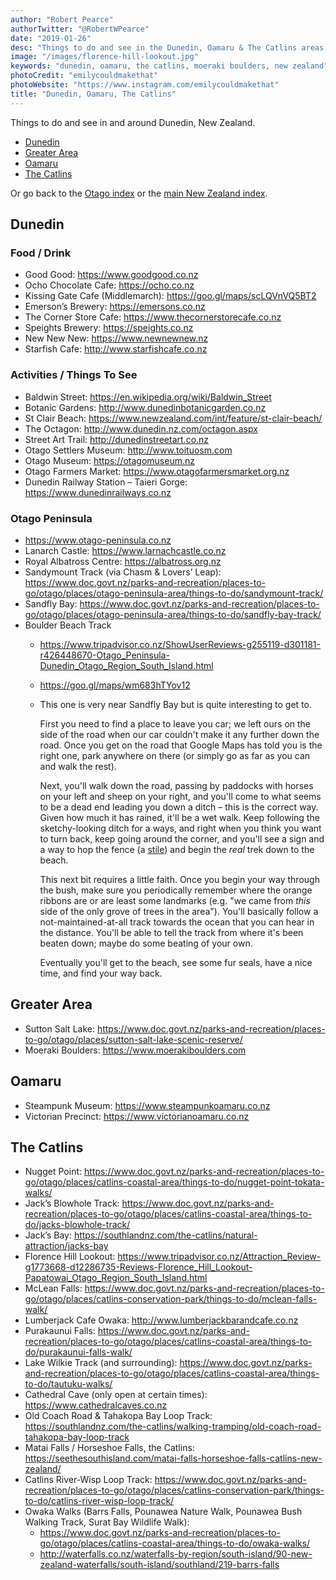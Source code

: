 ```yaml
---
author: "Robert Pearce"
authorTwitter: "@RobertWPearce"
date: "2019-01-26"
desc: "Things to do and see in the Dunedin, Oamaru & The Catlins areas."
image: "/images/florence-hill-lookout.jpg"
keywords: "dunedin, oamaru, the catlins, moeraki boulders, new zealand"
photoCredit: "emilycouldmakethat"
photoWebsite: "https://www.instagram.com/emilycouldmakethat"
title: "Dunedin, Oamaru, The Catlins"
---
```


Things to do and see in and around Dunedin, New Zealand.

* [Dunedin](#dunedin)
* [Greater Area](#greater-area)
* [Oamaru](#oamaru)
* [The Catlins](#the-catlins)

Or go back to the [Otago index](/new-zealand/otago/index.html) or the
[main New Zealand index](/new-zealand/index.html).

## Dunedin

### Food / Drink
* Good Good: https://www.goodgood.co.nz
* Ocho Chocolate Cafe: https://ocho.co.nz
* Kissing Gate Cafe (Middlemarch): https://goo.gl/maps/scLQVnVQ5BT2
* Emerson’s Brewery: https://emersons.co.nz
* The Corner Store Cafe: https://www.thecornerstorecafe.co.nz
* Speights Brewery: https://speights.co.nz
* New New New: https://www.newnewnew.nz
* Starfish Cafe: http://www.starfishcafe.co.nz

### Activities / Things To See
* Baldwin Street: https://en.wikipedia.org/wiki/Baldwin_Street
* Botanic Gardens: http://www.dunedinbotanicgarden.co.nz
* St Clair Beach: https://www.newzealand.com/int/feature/st-clair-beach/
* The Octagon: http://www.dunedin.nz.com/octagon.aspx
* Street Art Trail: http://dunedinstreetart.co.nz
* Otago Settlers Museum: http://www.toituosm.com
* Otago Museum: https://otagomuseum.nz
* Otago Farmers Market: https://www.otagofarmersmarket.org.nz
* Dunedin Railway Station – Taieri Gorge: https://www.dunedinrailways.co.nz

### Otago Peninsula
* https://www.otago-peninsula.co.nz
* Lanarch Castle: https://www.larnachcastle.co.nz
* Royal Albatross Centre: https://albatross.org.nz
* Sandymount Track (via Chasm & Lovers’ Leap): https://www.doc.govt.nz/parks-and-recreation/places-to-go/otago/places/otago-peninsula-area/things-to-do/sandymount-track/
* Sandfly Bay: https://www.doc.govt.nz/parks-and-recreation/places-to-go/otago/places/otago-peninsula-area/things-to-do/sandfly-bay-track/
* Boulder Beach Track
  * https://www.tripadvisor.co.nz/ShowUserReviews-g255119-d301181-r426448670-Otago_Peninsula-Dunedin_Otago_Region_South_Island.html
  * https://goo.gl/maps/wm683hTYov12
  * This one is very near Sandfly Bay but is quite interesting to get to.

    First you need to find a place to leave you car; we left ours on the side of the
    road when our car couldn't make it any further down the road. Once you get on
    the road that Google Maps has told you is the right one, park anywhere on there
    (or simply go as far as you can and walk the rest).

    Next, you'll walk down the road, passing by paddocks with horses on your left
    and sheep on your right, and you'll come to what seems to be a dead end leading
    you down a ditch – this is the correct way. Given how much it has rained, it'll
    be a wet walk. Keep following the sketchy-looking ditch for a ways, and right
    when you think you want to turn back, keep going around the corner, and you'll
    see a sign and a way to hop the fence (a
    [stile](https://www.google.com/search?q=stile&source=lnms&tbm=isch&sa=X&ved=0ahUKEwjsia7blYzgAhXBXSsKHa9LDxQQ_AUIDigB&biw=1440&bih=803))
    and begin the _real_ trek down to the beach.

    This next bit requires a little faith. Once you begin your way through the bush,
    make sure you periodically remember where the orange ribbons are or are least
    some landmarks (e.g. "we came from _this_ side of the only grove of trees in the
    area"). You'll basically follow a not-maintained-at-all track towards the ocean
    that you can hear in the distance. You'll be able to tell the track from where
    it's been beaten down; maybe do some beating of your own.

    Eventually you'll get to the beach, see some fur seals, have a nice time, and
    find your way back.

## Greater Area
* Sutton Salt Lake: https://www.doc.govt.nz/parks-and-recreation/places-to-go/otago/places/sutton-salt-lake-scenic-reserve/
* Moeraki Boulders: https://www.moerakiboulders.com

## Oamaru
* Steampunk Museum: https://www.steampunkoamaru.co.nz
* Victorian Precinct: https://www.victorianoamaru.co.nz

## The Catlins
* Nugget Point: https://www.doc.govt.nz/parks-and-recreation/places-to-go/otago/places/catlins-coastal-area/things-to-do/nugget-point-tokata-walks/
* Jack’s Blowhole Track: https://www.doc.govt.nz/parks-and-recreation/places-to-go/otago/places/catlins-coastal-area/things-to-do/jacks-blowhole-track/
* Jack’s Bay: https://southlandnz.com/the-catlins/natural-attraction/jacks-bay
* Florence Hill Lookout: https://www.tripadvisor.co.nz/Attraction_Review-g1773668-d12286735-Reviews-Florence_Hill_Lookout-Papatowai_Otago_Region_South_Island.html
* McLean Falls: https://www.doc.govt.nz/parks-and-recreation/places-to-go/otago/places/catlins-conservation-park/things-to-do/mclean-falls-walk/
* Lumberjack Cafe Owaka: http://www.lumberjackbarandcafe.co.nz
* Purakaunui Falls: https://www.doc.govt.nz/parks-and-recreation/places-to-go/otago/places/catlins-coastal-area/things-to-do/purakaunui-falls-walk/
* Lake Wilkie Track (and surrounding): https://www.doc.govt.nz/parks-and-recreation/places-to-go/otago/places/catlins-coastal-area/things-to-do/tautuku-walks/
* Cathedral Cave (only open at certain times): https://www.cathedralcaves.co.nz
* Old Coach Road & Tahakopa Bay Loop Track: https://southlandnz.com/the-catlins/walking-tramping/old-coach-road-tahakopa-bay-loop-track
* Matai Falls / Horseshoe Falls, the Catlins: https://seethesouthisland.com/matai-falls-horseshoe-falls-catlins-new-zealand/
* Catlins River-Wisp Loop Track: https://www.doc.govt.nz/parks-and-recreation/places-to-go/otago/places/catlins-conservation-park/things-to-do/catlins-river-wisp-loop-track/
* Owaka Walks (Barrs Falls, Pounawea Nature Walk, Pounawea Bush Walking Track, Surat Bay Wildlife Walk):
  * https://www.doc.govt.nz/parks-and-recreation/places-to-go/otago/places/catlins-coastal-area/things-to-do/owaka-walks/
  * http://waterfalls.co.nz/waterfalls-by-region/south-island/90-new-zealand-waterfalls/south-island/southland/219-barrs-falls
